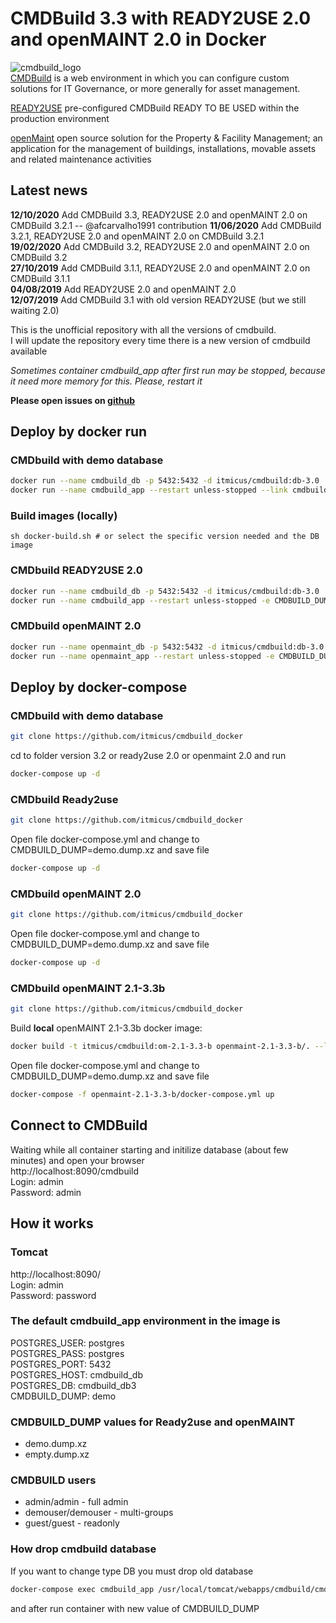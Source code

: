 # CMDBuild 3.3 with READY2USE 2.0 and openMAINT 2.0 in Docker

![cmdbuild_logo](https://www.tecnoteca.com/immagini/logo_cmdbuild.png/@@images/bf2e13f9-7a90-4e41-ba76-cf8fe5a87d50.png)  
[CMDBuild](http://www.cmdbuild.org/en) is a web environment in which you can configure custom solutions for IT Governance, or more generally for asset management.  

[READY2USE](http://www.cmdbuild.org/en/prodotti/ready2use) pre-configured CMDBuild READY TO BE USED within the production environment  

[openMaint](http://www.openmaint.org) open source solution for the Property & Facility Management; an application for the management of buildings, installations, movable assets and related maintenance activities  

## Latest news
**12/10/2020** Add CMDBuild 3.3, READY2USE 2.0 and openMAINT 2.0 on CMDBuild 3.2.1  -- @afcarvalho1991 contribution
**11/06/2020** Add CMDBuild 3.2.1, READY2USE 2.0 and openMAINT 2.0 on CMDBuild 3.2.1  
**19/02/2020** Add CMDBuild 3.2, READY2USE 2.0 and openMAINT 2.0 on CMDBuild 3.2  
**27/10/2019** Add CMDBuild 3.1.1, READY2USE 2.0 and openMAINT 2.0 on CMDBuild 3.1.1  
**04/08/2019** Add READY2USE 2.0 and openMAINT 2.0  
**12/07/2019** Add CMDBuild 3.1 with old version READY2USE (but we still waiting 2.0)

This is the unofficial repository with all the versions of cmdbuild.  
I will update the repository every time there is a new version of cmdbuild available

*Sometimes container cmdbuild_app after first run may be stopped, because it need more memory for this. Please, restart it*  

**Please open issues on [github](https://github.com/itmicus/cmdbuild_docker/issues)**  

## Deploy by docker run

### CMDbuild with demo database

```bash
docker run --name cmdbuild_db -p 5432:5432 -d itmicus/cmdbuild:db-3.0
docker run --name cmdbuild_app --restart unless-stopped --link cmdbuild_db  -p 8090:8080 -d itmicus/cmdbuild:app-3.3
```

### Build images (locally)

    sh docker-build.sh # or select the specific version needed and the DB image

### CMDbuild READY2USE 2.0

```bash
docker run --name cmdbuild_db -p 5432:5432 -d itmicus/cmdbuild:db-3.0
docker run --name cmdbuild_app --restart unless-stopped -e CMDBUILD_DUMP="demo.dump.xz" --link cmdbuild_db  -p 8090:8080 -d itmicus/cmdbuild:r2u-2.0-3.3
```
  
### CMDbuild openMAINT 2.0

```bash
docker run --name openmaint_db -p 5432:5432 -d itmicus/cmdbuild:db-3.0
docker run --name openmaint_app --restart unless-stopped -e CMDBUILD_DUMP="demo.dump.xz" --link openmaint_db  -p 8090:8080 -d itmicus/cmdbuild:om-2.0-3.3
```

## Deploy by docker-compose

### CMDbuild with demo database

```bash
git clone https://github.com/itmicus/cmdbuild_docker
```  
cd to folder version 3.2 or ready2use 2.0 or openmaint 2.0 and run
```bash  
docker-compose up -d
```
  
### CMDbuild Ready2use

```bash  
git clone https://github.com/itmicus/cmdbuild_docker
```  
Open file docker-compose.yml and change to CMDBUILD_DUMP=demo.dump.xz and save file
```bash
docker-compose up -d
```

### CMDbuild openMAINT 2.0

```bash  
git clone https://github.com/itmicus/cmdbuild_docker
```  
Open file docker-compose.yml and change to CMDBUILD_DUMP=demo.dump.xz and save file
```bash
docker-compose up -d
```

### CMDbuild openMAINT 2.1-3.3b

```bash  
git clone https://github.com/itmicus/cmdbuild_docker
```  
 Build **local** openMAINT 2.1-3.3b docker image:
```bash  
docker build -t itmicus/cmdbuild:om-2.1-3.3-b openmaint-2.1-3.3-b/. --label "version=1.0" --label "maintaner=Andre Carvalho <afccarvalho.1991@gmail.com>"
```  
Open file docker-compose.yml and change to CMDBUILD_DUMP=demo.dump.xz and save file
```bash
docker-compose -f openmaint-2.1-3.3-b/docker-compose.yml up
```
## Connect to CMDBuild

Waiting while all container starting and initilize database (about few minutes) and open your browser  
http://localhost:8090/cmdbuild  
Login: admin  
Password: admin  
  
    
## How it works

### Tomcat

http://localhost:8090/  
Login: admin  
Password: password  

### The default cmdbuild_app environment in the image is  

POSTGRES_USER: postgres  
POSTGRES_PASS: postgres  
POSTGRES_PORT: 5432  
POSTGRES_HOST: cmdbuild_db  
POSTGRES_DB: cmdbuild_db3  
CMDBUILD_DUMP: demo  

### CMDBUILD_DUMP values for Ready2use and openMAINT

* demo.dump.xz
* empty.dump.xz

### CMDBUILD users

* admin/admin       - full admin
* demouser/demouser - multi-groups
* guest/guest       - readonly

### How drop cmdbuild database
If you want to change type DB you must drop old database

```bash
docker-compose exec cmdbuild_app /usr/local/tomcat/webapps/cmdbuild/cmdbuild.sh dbconfig drop -configfile /usr/local/tomcat/conf/cmdbuild/database.conf
```

and after run container with new value of CMDBUILD_DUMP